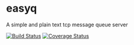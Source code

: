 # easyq
A simple and plain text tcp message queue server

[![Build Status](https://travis-ci.org/pylover/easyq.svg?branch=master)](https://travis-ci.org/pylover/easyq)
[![Coverage Status](https://coveralls.io/repos/github/pylover/easyq/badge.svg?branch=master)](https://coveralls.io/github/pylover/easyq?branch=master)

